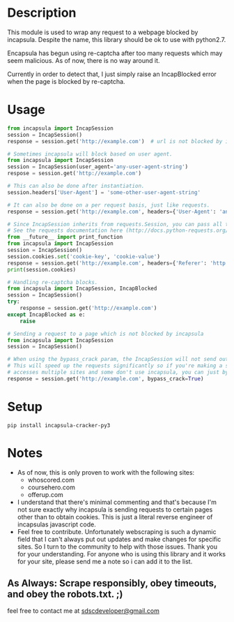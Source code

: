 # Description

This module is used to wrap any request to a webpage blocked by incapsula. Despite the name, this library should be ok to use with python2.7.

Encapsula has begun using re-captcha after too many requests which may seem malicious. As of now, there is no way around it.

Currently in order to detect that, I just simply raise an IncapBlocked error when the page is blocked by re-captcha.

# Usage

```python
from incapsula import IncapSession
session = IncapSession()
response = session.get('http://example.com')  # url is not blocked by incapsula
```

```python
# Sometimes incapsula will block based on user agent.
from incapsula import IncapSession
session = IncapSession(user_agent='any-user-agent-string')
respose = session.get('http://example.com')

# This can also be done after instantiation.
session.headers['User-Agent'] = 'some-other-user-agent-string'

# It can also be done on a per request basis, just like requests.
response = session.get('http://example.com', headers={'User-Agent': 'another-user-agent-string'})
```

```python
# Since IncapSession inherits from requests.Session, you can pass all the same arguments to it.
# See the requests documentation here (http://docs.python-requests.org/en/master/user/advanced/#session-objects)
from __future__ import print_function
from incapsula import IncapSession
session = IncapSession()
session.cookies.set('cookie-key', 'cookie-value')
response = session.get('http://example.com', headers={'Referer': 'http://other-example.com'})
print(session.cookies)
```

```python
# Handling re-captcha blocks.
from incapsula import IncapSession, IncapBlocked
session = IncapSession()
try:
    response = session.get('http://example.com')
except IncapBlocked as e:
    raise
```

```python
# Sending a request to a page which is not blocked by incapsula
from incapsula import IncapSession
session = IncapSession()

# When using the bypass_crack param, the IncapSession will not send out extra requests to bypass incapsula.
# This will speed up the requests significantly so if you're making a scraper which
# accesses multiple sites and some don't use incapsula, you can just bypass the crack.
response = session.get('http://example.com', bypass_crack=True)
```

# Setup

`pip install incapsula-cracker-py3`

# Notes

* As of now, this is only proven to work with the following sites:
  * whoscored.com
  * coursehero.com
  * offerup.com
* I understand that there's minimal commenting and that's because I'm not sure exactly why incapsula is sending requests to certain pages other than to obtain cookies. This is just a literal reverse engineer of incapsulas javascript code.
* Feel free to contribute. Unfortunately webscraping is such a dynamic field that I can't always put out updates and make changes for specific sites. So I turn to the community to help with those issues. Thank you for your understanding. For anyone who is using this library and it works for your site, please send me a note so i can add it to the list.

## As Always: Scrape responsibly, obey timeouts, and obey the robots.txt. ;)

feel free to contact me at sdscdeveloper@gmail.com
